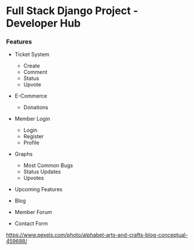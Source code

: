 # Full Stack Django Project - Developer Hub

### Features

- Ticket System
    - Create
    - Comment
    - Status
    - Upvote

- E-Commerce
    - Donations

- Member Login
    - Login
    - Register
    - Profile

- Graphs
    - Most Common Bugs
    - Status Updates
    - Upvotes

- Upcoming Features

- Blog

- Member Forum

- Contact Form


https://www.pexels.com/photo/alphabet-arts-and-crafts-blog-conceptual-459688/